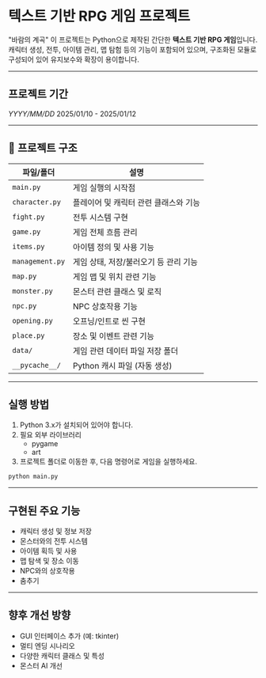 # 텍스트 기반 RPG 게임 프로젝트
"바람의 계곡"
이 프로젝트는 Python으로 제작된 간단한 **텍스트 기반 RPG 게임**입니다. 캐릭터 생성, 전투, 아이템 관리, 맵 탐험 등의 기능이 포함되어 있으며, 구조화된 모듈로 구성되어 있어 유지보수와 확장이 용이합니다.

---

## 프로젝트 기간
_YYYY/MM/DD_
2025/01/10 - 2025/01/12

---
## 📁 프로젝트 구조

| 파일/폴더 | 설명 |
|-----------|------|
| `main.py` | 게임 실행의 시작점 |
| `character.py` | 플레이어 및 캐릭터 관련 클래스와 기능 |
| `fight.py` | 전투 시스템 구현 |
| `game.py` | 게임 전체 흐름 관리 |
| `items.py` | 아이템 정의 및 사용 기능 |
| `management.py` | 게임 상태, 저장/불러오기 등 관리 기능 |
| `map.py` | 게임 맵 및 위치 관련 기능 |
| `monster.py` | 몬스터 관련 클래스 및 로직 |
| `npc.py` | NPC 상호작용 기능 |
| `opening.py` | 오프닝/인트로 씬 구현 |
| `place.py` | 장소 및 이벤트 관련 기능 |
| `data/` | 게임 관련 데이터 파일 저장 폴더 |
| `__pycache__/` | Python 캐시 파일 (자동 생성) |

---

## 실행 방법

1. Python 3.x가 설치되어 있어야 합니다.
2. 필요 외부 라이브러리
   - pygame
   - art
4. 프로젝트 폴더로 이동한 후, 다음 명령어로 게임을 실행하세요.

```bash
python main.py
```

---

## 구현된 주요 기능
- 캐릭터 생성 및 정보 저장
- 몬스터와의 전투 시스템
- 아이템 획득 및 사용
- 맵 탐색 및 장소 이동
- NPC와의 상호작용
- 춤추기

---

## 향후 개선 방향
- GUI 인터페이스 추가 (예: tkinter)
- 멀티 엔딩 시나리오
- 다양한 캐릭터 클래스 및 특성
- 몬스터 AI 개선
